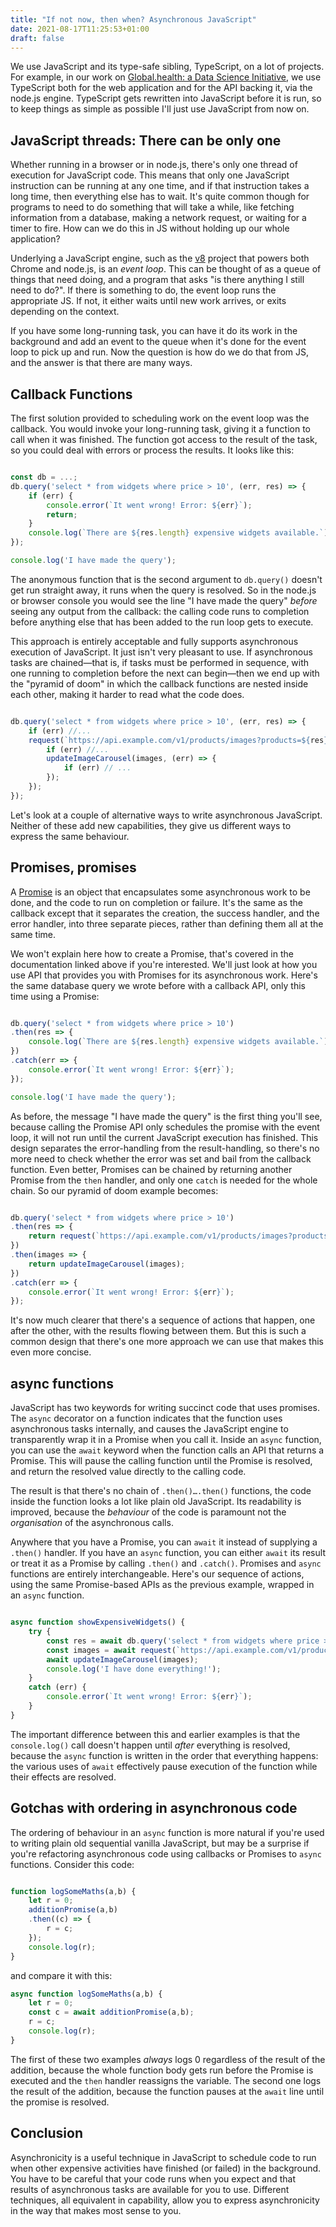 ```yaml
---
title: "If not now, then when? Asynchronous JavaScript"
date: 2021-08-17T11:25:53+01:00
draft: false
---
```


We use JavaScript and its type-safe sibling, TypeScript, on a lot of projects. For example, in our work on [Global.health: a Data Science Initiative](https://global.health), we use TypeScript both for the web application and for the API backing it, via the node.js engine. TypeScript gets rewritten into JavaScript before it is run, so to keep things as simple as possible I'll just use JavaScript from now on.

## JavaScript threads: There can be only one

Whether running in a browser or in node.js, there's only one thread of execution for JavaScript code. This means that only one JavaScript instruction can be running at any one time, and if that instruction takes a long time, then everything else has to wait. It's quite common though for programs to need to do something that will take a while, like fetching information from a database, making a network request, or waiting for a timer to fire. How can we do this in JS without holding up our whole application?

Underlying a JavaScript engine, such as the [v8](https://v8.dev) project that powers both Chrome and node.js, is an _event loop_. This can be thought of as a queue of things that need doing, and a program that asks "is there anything I still need to do?". If there is something to do, the event loop runs the appropriate JS. If not, it either waits until new work arrives, or exits depending on the context.

If you have some long-running task, you can have it do its work in the background and add an event to the queue when it's done for the event loop to pick up and run. Now the question is how do we do that from JS, and the answer is that there are many ways.

## Callback Functions

The first solution provided to scheduling work on the event loop was the callback. You would invoke your long-running task, giving it a function to call when it was finished. The function got access to the result of the task, so you could deal with errors or process the results. It looks like this:

```javascript

const db = ...;
db.query('select * from widgets where price > 10', (err, res) => {
	if (err) {
		console.error(`It went wrong! Error: ${err}`);
		return;
	}
	console.log(`There are ${res.length} expensive widgets available.`);
});

console.log('I have made the query');
```

The anonymous function that is the second argument to `db.query()` doesn't get run straight away, it runs when the query is resolved. So in the node.js or browser console you would see the line "I have made the query" _before_ seeing any output from the callback: the calling code runs to completion before anything else that has been added to the run loop gets to execute.

This approach is entirely acceptable and fully supports asynchronous execution of JavaScript. It just isn't very pleasant to use. If asynchronous tasks are chained—that is, if tasks must be performed in sequence, with one running to completion before the next can begin—then we end up with the "pyramid of doom" in which the callback functions are nested inside each other, making it harder to read what the code does.

```javascript

db.query('select * from widgets where price > 10', (err, res) => {
	if (err) //...
	request(`https://api.example.com/v1/products/images?products=${res}`, (err, images) => {
		if (err) //...
		updateImageCarousel(images, (err) => {
		 	if (err) // ...
		});
	});
});
```

Let's look at a couple of alternative ways to write asynchronous JavaScript. Neither of these add new capabilities, they give us different ways to express the same behaviour.

## Promises, promises

A [Promise](https://developer.mozilla.org/en-US/docs/Web/JavaScript/Reference/Global_Objects/Promise) is an object that encapsulates some asynchronous work to be done, and the code to run on completion or failure. It's the same as the callback except that it separates the creation, the success handler, and the error handler, into three separate pieces, rather than defining them all at the same time.

We won't explain here how to create a Promise, that's covered in the documentation linked above if you're interested. We'll just look at how you use API that provides you with Promises for its asynchronous work. Here's the same database query we wrote before with a callback API, only this time using a Promise:

```javascript

db.query('select * from widgets where price > 10')
.then(res => {
	console.log(`There are ${res.length} expensive widgets available.`);
})
.catch(err => {
	console.error(`It went wrong! Error: ${err}`);
});

console.log('I have made the query');
```

As before, the message "I have made the query" is the first thing you'll see, because calling the Promise API only schedules the promise with the event loop, it will not run until the current JavaScript execution has finished. This design separates the error-handling from the result-handling, so there's no more need to check whether the error was set and bail from the callback function. Even better, Promises can be chained by returning another Promise from the `then` handler, and only one `catch` is needed for the whole chain. So our pyramid of doom example becomes:

```javascript

db.query('select * from widgets where price > 10')
.then(res => {
	return request(`https://api.example.com/v1/products/images?products=${res}`);
})
.then(images => {
	return updateImageCarousel(images);
})
.catch(err => {
	console.error(`It went wrong! Error: ${err}`);
});
```

It's now much clearer that there's a sequence of actions that happen, one after the other, with the results flowing between them. But this is such a common design that there's one more approach we can use that makes this even more concise.

## async functions

JavaScript has two keywords for writing succinct code that uses promises. The `async` decorator on a function indicates that the function uses asynchronous tasks internally, and causes the JavaScript engine to transparently wrap it in a Promise when you call it. Inside an `async` function, you can use the `await` keyword when the function calls an API that returns a Promise. This will pause the calling function until the Promise is resolved, and return the resolved value directly to the calling code.

The result is that there's no chain of `.then()….then()` functions, the code inside the function looks a lot like plain old JavaScript. Its readability is improved, because the _behaviour_ of the code is paramount not the _organisation_ of the asynchronous calls.

Anywhere that you have a Promise, you can `await` it instead of supplying a `.then()` handler. If you have an `async` function, you can either `await` its result or treat it as a Promise by calling `.then()` and `.catch()`. Promises and `async` functions are entirely interchangeable. Here's our sequence of actions, using the same Promise-based APIs as the previous example, wrapped in an `async` function.

```javascript

async function showExpensiveWidgets() {
	try {
		const res = await db.query('select * from widgets where price > 10');
		const images = await request(`https://api.example.com/v1/products/images?products=${res}`);
		await updateImageCarousel(images);
		console.log('I have done everything!');
	}
	catch (err) {
		console.error(`It went wrong! Error: ${err}`);
	}
}
```

The important difference between this and earlier examples is that the `console.log()` call doesn't happen until _after_ everything is resolved, because the `async` function is written in the order that everything happens: the various uses of `await` effectively pause execution of the function while their effects are resolved.


## Gotchas with ordering in asynchronous code

The ordering of behaviour in an `async` function is more natural if you're used to writing plain old sequential vanilla JavaScript, but may be a surprise if you're refactoring asynchronous code using callbacks or Promises to `async` functions. Consider this code:

```javascript

function logSomeMaths(a,b) {
	let r = 0;
	additionPromise(a,b)
	.then((c) => {
		r = c;
	});
	console.log(r);
}
```

and compare it with this:

```javascript
async function logSomeMaths(a,b) {
	let r = 0;
	const c = await additionPromise(a,b);
	r = c;
	console.log(r);
}
```

The first of these two examples _always_ logs 0 regardless of the result of the addition, because the whole function body gets run before the Promise is executed and the `then` handler reassigns the variable. The second one logs the result of the addition, because the function pauses at the `await` line until the promise is resolved.

## Conclusion

Asynchronicity is a useful technique in JavaScript to schedule code to run when other expensive activities have finished (or failed) in the background. You have to be careful that your code runs when you expect and that results of asynchronous tasks are available for you to use. Different techniques, all equivalent in capability, allow you to express asynchronicity in the way that makes most sense to you.
